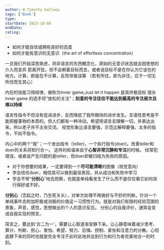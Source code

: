 ```yaml
---
author: W.Timothy Gallwey
tags: ['Book']
type: 
startDate: 2023-10-08
endDate:
rating: 
---
```


- 如何才能自信或拥有良好的态度
- 如何才能有意识的无意识（the art of effortless concentration）

一旦我们开始深思熟虑，将非语言的东西概念化，原始的无意识状态就会因思想的介入而变异
箭离开弦，但不会朝着目标而去，或者说目标不是在你认为它该在的地方。计算，即是在不计算，反而导致误算
（若有所住，即为非住，应于一切无所住而生其心）

内在的技能习得规律，被称为Inner game;Just let it happen 是其终极目标
擅长inner game 的选手将“放松的关注”；**刻意的专注往往不能达到最高的专注层次且难以持续**


语言性指令不但没有促进进步，反而降低了我所期待的进步发生。言语性思考是不能把握事物的本质的。但人们都有一种冲动，希望用语言去理解一切，并表达出来。所以老子并不主张交流。
视觉形象比语言要强，示范比解释要强，太多的指令，不如不指令。


内心中的两个“我”；一个发出指令（teller)，一个执行指令(doer)。改善teller和doer的关系将知行合一。
这样的和谐来自于**心智非常沉静和专注**的时候。
经常犯错误，或者说产生问题的是teller，但doer却被归结为失败的原因。

- 对于你想要的结果，一定要得到一个**尽可能清晰**的图像（视觉意向）
- 学会信任doer，相信其可以做到最佳表现，并从成功和失败中学习
- 学会不带“**分别心**”地去观察，也就是单纯看发生了什么而不是仅仅看它如何进行得好或不好。

**分别心**（念起之时，乃生死关头），对单次处理不再做好与不好的判断。针对一个单纯事件去附加积极或消极的价值这一习惯性行为。就是对我们有限的经验范围的景象，声音，感觉，思想做出的个人的意识反应。
分别心的自我评价，通常会变成自我实现的预言。

简言之，要达到'合二为一'，需要让心智逐渐安静下来。让心静意味着减少思考、算计、判断、担心、害怕、希望、努力、后悔、控制、紧张和注意力的分散。心彻底静下来的同时也就是完全专注于此时此地并达到行为和行为者完美地合一的时刻。




















